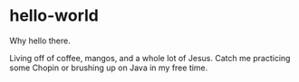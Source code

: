 # hello-world

Why hello there.

Living off of coffee, mangos, and a whole lot of Jesus. 
Catch me practicing some Chopin or brushing up on Java in my free time. 
